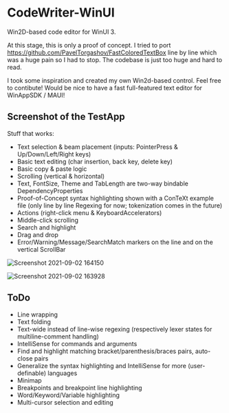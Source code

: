 
# CodeWriter-WinUI
Win2D-based code editor for WinUI 3.

At this stage, this is only a proof of concept. 
I tried to port https://github.com/PavelTorgashov/FastColoredTextBox line by line which was a huge pain so I had to stop. The codebase is just too huge and hard to read.

I took some inspiration and created my own Win2d-based control. Feel free to contibute! Would be nice to have a fast full-featured text editor for WinAppSDK / MAUI!

## Screenshot of the TestApp
Stuff that works:
- Text selection & beam placement (inputs: PointerPress & Up/Down/Left/Right keys)
- Basic text editing (char insertion, back key, delete key)
- Basic copy & paste logic
- Scrolling (vertical & horizontal)
- Text, FontSize, Theme and TabLength are two-way bindable DependencyProperties
- Proof-of-Concept syntax highlighting shown with a ConTeXt example file (only line by line Regexing for now; tokenization comes in the future)
- Actions (right-click menu & KeyboardAccelerators)
- Middle-click scrolling
- Search and highlight
- Drag and drop
- Error/Warning/Message/SearchMatch markers on the line and on the vertical ScrollBar

![Screenshot 2021-09-02 164150](https://user-images.githubusercontent.com/13318246/131864308-d7810b6e-9831-4848-9a5e-fa75a291d6f1.jpg)

![Screenshot 2021-09-02 163928](https://user-images.githubusercontent.com/13318246/131863972-107058f3-e835-4c2c-a66f-fb26e9c16e41.jpg)

## ToDo

- Line wrapping
- Text folding
- Text-wide instead of line-wise regexing (respectively lexer states for multiline-comment handling)
- IntelliSense for commands and arguments
- Find and highlight matching bracket/parenthesis/braces pairs, auto-close pairs
- Generalize the syntax highlighting and IntelliSense for more (user-definable) languages
- Minimap
- Breakpoints and breakpoint line highlighting
- Word/Keyword/Variable highlighting
- Multi-cursor selection and editing
